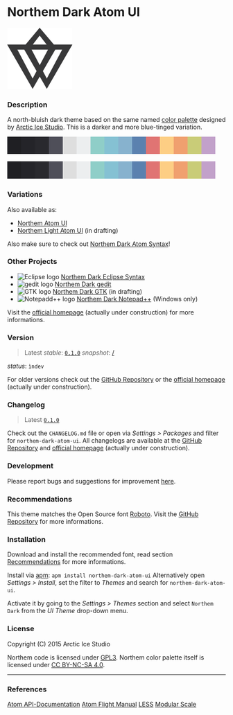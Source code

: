 # Northem Dark Atom UI

[![Northem Logo](res/image/northem-logo.png)](http://arcticicestudio.com/Northem)

### Description
A north-bluish dark theme based on the same named [color palette](https://github.com/arcticicestudio/northem) designed by [Arctic Ice Studio](http://arcticicestudio.com).
This is a darker and more blue-tinged variation.

![Northem](https://raw.githubusercontent.com/arcticicestudio/northem-dark-atom-ui/master/res/image/northem-dark.png)

![Northem](https://raw.githubusercontent.com/arcticicestudio/northem-dark-atom-ui/master/res/image/northem-dark.png)

### Variations
Also available as:
  - [Northem Atom UI](https://github.com/arcticicestudio/northem-atom-ui)
  - [Northem Light Atom UI](#) (in drafting)

Also make sure to check out [Northem Dark Atom Syntax](https://github.com/arcticicestudio/northem-dark-atom-syntax)!

### Other Projects
  - ![Eclipse logo](https://eclipse.org/favicon.ico) [Northem Dark Eclipse Syntax](https://github.com/arcticicestudio/northem-dark-eclipse-syntax)
  - ![gedit logo](https://static.gnome.org/wiki.gnome.org/gnome/css/favicon.png) [Northem Dark gedit](https://github.com/arcticicestudio/northem-dark-gedit)
  - ![GTK logo](http://www.gtk.org/images/gtk-logo.ico) [Northem Dark GTK](#) (in drafting)
  - ![Notepadd++ logo](http://notepad-plus-plus.org/assets/images/favicon.ico) [Northem Dark Notepad++](https://github.com/arcticicestudio/northem-dark-notepadplusplus) (Windows only)

Visit the [official homepage](http://arcticicestudio.com/Northem) (actually under construction) for more informations.

### Version
> Latest
_stable_: [`0.1.0`](https://github.com/arcticicestudio/northem-dark-atom-ui/releases/tag/0.1.0)
_snapshot_: [/](#)

_status_: `ìndev`

For older versions check out the [GitHub Repository](https://github.com/arcticicestudio/northem-dark-atom-ui) or the [official homepage](http://arcticicestudio.com/Northem) (actually under construction).

### Changelog
> Latest
[`0.1.0`](CHANGELOG.md)

Check out the `CHANGELOG.md` file or open via _Settings > Packages_ and filter for `northem-dark-atom-ui`.
All changelogs are available at the [GitHub Repository](https://github.com/arcticicestudio/northem-dark-atom-ui) and [official homepage](http://arcticicestudio.com/Northem) (actually under construction).

### Development
Please report bugs and suggestions for improvement [here](https://github.com/arcticicestudio/northem-dark-atom-ui/issues).

### Recommendations
This theme matches the Open Source font [Roboto](http://www.google.com/fonts/specimen/Roboto).
Visit the [GitHub Repository](https://github.com/google/fonts/tree/master/apache/roboto) for more informations.

### Installation
Download and install the recommended font, read section [Recommendations](#Recommendations) for more informations.

Install via [apm](https://github.com/atom/apm): `apm install northem-dark-atom-ui`
Alternatively open _Settings > Install_, set the filter to _Themes_ and search for `northem-dark-atom-ui`.

Activate it by going to the _Settings > Themes_ section and select `Northem Dark` from the _UI Theme_ drop-down menu.

### License
Copyright (C) 2015 Arctic Ice Studio

Northem code is licensed under [GPL3](http://www.gnu.org/licenses/gpl.txt).
Northem color palette itself is licensed under [CC BY-NC-SA 4.0](http://creativecommons.org/licenses/by-nc-sa/4.0).

---

### References
[Atom API-Documentation](https://atom.io/docs/api/latest/Atom)
[Atom Flight Manual](https://atom.io/docs)
[LESS](http://lesscss.org)
[Modular Scale](http://www.modularscale.com)

